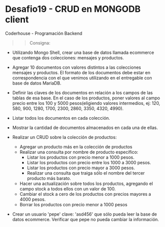 # Desafio19 - CRUD en MONGODB client
Coderhouse - Programación Backend

>> Consigna: 
- Utilizando Mongo Shell, crear una base de datos llamada ecommerce que contenga dos colecciones: mensajes y productos.

- Agregar 10 documentos con valores distintos a las colecciones mensajes y productos. El formato de los documentos debe estar en correspondencia con el que venimos utilizando en el entregable con base de datos MariaDB. 
- Definir las claves de los documentos en relación a los campos de las tablas de esa base. En el caso de los productos, poner valores al campo precio entre los 100 y 5000 pesos(eligiendo valores intermedios, ej: 120, 580, 900, 1280, 1700, 2300, 2860, 3350, 4320, 4990). 
- Listar todos los documentos en cada colección.
- Mostrar la cantidad de documentos almacenados en cada una de ellas.
- Realizar un CRUD sobre la colección de productos:
    - Agregar un producto más en la colección de productos 
    - Realizar una consulta por nombre de producto específico:
      - Listar los productos con precio menor a 1000 pesos.
      - Listar los productos con precio entre los 1000 a 3000 pesos.
      - Listar los productos con precio mayor a 3000 pesos.
      - Realizar una consulta que traiga sólo el nombre del tercer producto más barato.
    - Hacer una actualización sobre todos los productos, agregando el campo stock a todos ellos con un valor de 100.
    - Cambiar el stock a cero de los productos con precios mayores a 4000 pesos. 
    - Borrar los productos con precio menor a 1000 pesos 
- Crear un usuario 'pepe' clave: 'asd456' que sólo pueda leer la base de datos ecommerce. Verificar que pepe no pueda cambiar la información.


